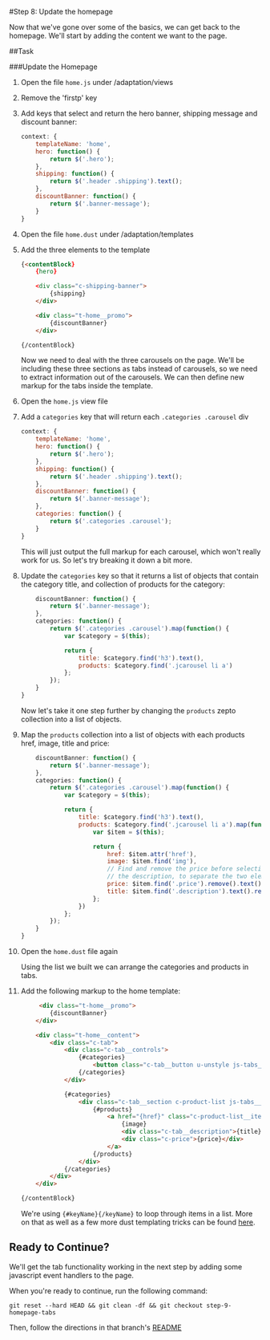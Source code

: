 #Step 8: Update the homepage

Now that we've gone over some of the basics, we can get back to the homepage. We'll start by adding the content we want to the page. 


##Task

###Update the Homepage

1. Open the file `home.js` under /adaptation/views
2. Remove the 'firstp' key
3. Add keys that select and return the hero banner, shipping message and discount banner:

    ```javascript
    context: {
        templateName: 'home',
        hero: function() {
            return $('.hero');
        },
        shipping: function() {
            return $('.header .shipping').text();
        },
        discountBanner: function() {
            return $('.banner-message');
        }
    }
    ```

4. Open the file `home.dust` under /adaptation/templates
5. Add the three elements to the template

    ```html
    {<contentBlock}
        {hero}

        <div class="c-shipping-banner">
            {shipping}
        </div>

        <div class="t-home__promo">
            {discountBanner}
        </div>

    {/contentBlock}
    ```

    Now we need to deal with the three carousels on the page. We'll be including these three sections as tabs instead of carousels, so we need to extract information out of the carousels. We can then define new markup for the tabs inside the template.

6. Open the `home.js` view file
7. Add a `categories` key that will return each `.categories .carousel` div

    ```javascript
    context: {
        templateName: 'home',
        hero: function() {
            return $('.hero');
        },
        shipping: function() {
            return $('.header .shipping').text();
        },
        discountBanner: function() {
            return $('.banner-message');
        },
        categories: function() {
            return $('.categories .carousel');
        }
    }
    ```

    This will just output the full markup for each carousel, which won't really work for us. So let's try breaking it down a bit more.

8. Update the `categories` key so that it returns a list of objects that contain the category title, and collection of products for the category:

    ```javascript
        discountBanner: function() {
            return $('.banner-message');
        },
        categories: function() {
            return $('.categories .carousel').map(function() {
                var $category = $(this);

                return {
                    title: $category.find('h3').text(),
                    products: $category.find('.jcarousel li a')
                };
            });
        }
    }
    ```

    Now let's take it one step further by changing the `products` zepto collection into a list of objects.

9. Map the `products` collection into a list of objects with each products href, image, title and price:

    ```javascript
        discountBanner: function() {
            return $('.banner-message');
        },
        categories: function() {
            return $('.categories .carousel').map(function() {
                var $category = $(this);

                return {
                    title: $category.find('h3').text(),
                    products: $category.find('.jcarousel li a').map(function() {
                        var $item = $(this);

                        return {
                            href: $item.attr('href'),
                            image: $item.find('img'),
                            // Find and remove the price before selecting
                            // the description, to separate the two elements
                            price: $item.find('.price').remove().text(),
                            title: $item.find('.description').text().replace(' - ', '')
                        };
                    })
                };
            });
        }
    }
    ```

10. Open the `home.dust` file again

    Using the list we built we can arrange the categories and products in tabs.

11. Add the following markup to the home template:

    ```html
         <div class="t-home__promo">
            {discountBanner}
        </div>

        <div class="t-home__content">
            <div class="c-tab">
                <div class="c-tab__controls">
                    {#categories}
                        <button class="c-tab__button u-unstyle js-tabs__header">{title}</button>
                    {/categories}
                </div>

                {#categories}
                    <div class="c-tab__section c-product-list js-tabs__sections">
                        {#products}
                            <a href="{href}" class="c-product-list__item">
                                {image}
                                <div class="c-tab__description">{title}</div>
                                <div class="c-price">{price}</div>
                            </a>
                        {/products}
                    </div>
                {/categories}
            </div>
        </div>

    {/contentBlock}
    ```

    We're using `{#keyName}{/keyName}` to loop through items in a list. More on that as well as a few more dust templating tricks can be found [here](https://cloud.mobify.com/docs/adaptivejs/adapting/dustjs-cheat-sheet).



## Ready to Continue?

We'll get the tab functionality working in the next step by adding some javascript event handlers to the page.

When you're ready to continue, run the following command:

```
git reset --hard HEAD && git clean -df && git checkout step-9-homepage-tabs
```

Then, follow the directions in that branch's [README](https://github.com/mobify/workshop--adaptivejs-site/blob/step-9-homepage-tabs/README.md)